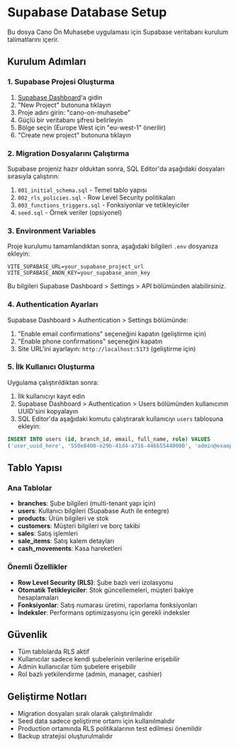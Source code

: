 # Supabase Database Setup

Bu dosya Cano Ön Muhasebe uygulaması için Supabase veritabanı kurulum talimatlarını içerir.

## Kurulum Adımları

### 1. Supabase Projesi Oluşturma

1. [Supabase Dashboard](https://supabase.com/dashboard)'a gidin
2. "New Project" butonuna tıklayın
3. Proje adını girin: "cano-on-muhasebe"
4. Güçlü bir veritabanı şifresi belirleyin
5. Bölge seçin (Europe West için "eu-west-1" önerilir)
6. "Create new project" butonuna tıklayın

### 2. Migration Dosyalarını Çalıştırma

Supabase projeniz hazır olduktan sonra, SQL Editor'da aşağıdaki dosyaları sırasıyla çalıştırın:

1. `001_initial_schema.sql` - Temel tablo yapısı
2. `002_rls_policies.sql` - Row Level Security politikaları
3. `003_functions_triggers.sql` - Fonksiyonlar ve tetikleyiciler
4. `seed.sql` - Örnek veriler (opsiyonel)

### 3. Environment Variables

Proje kurulumu tamamlandıktan sonra, aşağıdaki bilgileri `.env` dosyanıza ekleyin:

```env
VITE_SUPABASE_URL=your_supabase_project_url
VITE_SUPABASE_ANON_KEY=your_supabase_anon_key
```

Bu bilgileri Supabase Dashboard > Settings > API bölümünden alabilirsiniz.

### 4. Authentication Ayarları

Supabase Dashboard > Authentication > Settings bölümünde:

1. "Enable email confirmations" seçeneğini kapatın (geliştirme için)
2. "Enable phone confirmations" seçeneğini kapatın
3. Site URL'ini ayarlayın: `http://localhost:5173` (geliştirme için)

### 5. İlk Kullanıcı Oluşturma

Uygulama çalıştırıldıktan sonra:

1. İlk kullanıcıyı kayıt edin
2. Supabase Dashboard > Authentication > Users bölümünden kullanıcının UUID'sini kopyalayın
3. SQL Editor'da aşağıdaki komutu çalıştırarak kullanıcıyı `users` tablosuna ekleyin:

```sql
INSERT INTO users (id, branch_id, email, full_name, role) VALUES
('user_uuid_here', '550e8400-e29b-41d4-a716-446655440000', 'admin@example.com', 'Admin User', 'admin');
```

## Tablo Yapısı

### Ana Tablolar

- **branches**: Şube bilgileri (multi-tenant yapı için)
- **users**: Kullanıcı bilgileri (Supabase Auth ile entegre)
- **products**: Ürün bilgileri ve stok
- **customers**: Müşteri bilgileri ve borç takibi
- **sales**: Satış işlemleri
- **sale_items**: Satış kalem detayları
- **cash_movements**: Kasa hareketleri

### Önemli Özellikler

- **Row Level Security (RLS)**: Şube bazlı veri izolasyonu
- **Otomatik Tetikleyiciler**: Stok güncellemeleri, müşteri bakiye hesaplamaları
- **Fonksiyonlar**: Satış numarası üretimi, raporlama fonksiyonları
- **İndeksler**: Performans optimizasyonu için gerekli indeksler

## Güvenlik

- Tüm tablolarda RLS aktif
- Kullanıcılar sadece kendi şubelerinin verilerine erişebilir
- Admin kullanıcılar tüm şubelere erişebilir
- Rol bazlı yetkilendirme (admin, manager, cashier)

## Geliştirme Notları

- Migration dosyaları sıralı olarak çalıştırılmalıdır
- Seed data sadece geliştirme ortamı için kullanılmalıdır
- Production ortamında RLS politikalarının test edilmesi önemlidir
- Backup stratejisi oluşturulmalıdır